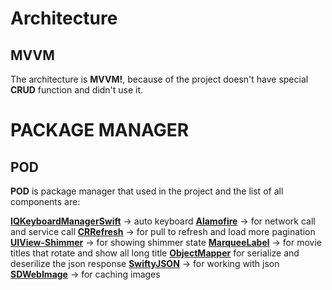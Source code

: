 # Architecture
## MVVM

The architecture is **MVVM!**, because of the project doesn't have special **CRUD** function and didn't use it.

# PACKAGE MANAGER
## POD

**POD** is package manager that used in the project and the list of all components are:

[**IQKeyboardManagerSwift**](https://github.com/hackiftekhar/IQKeyboardManager) -> auto keyboard
[**Alamofire**](https://github.com/Alamofire/Alamofire) -> for network call and service call
[**CRRefresh**](https://github.com/CRAnimation/CRRefresh) -> for pull to refresh and load more pagination
[**UIView-Shimmer**](https://github.com/markiv/UIView-Shimmer) -> for showing shimmer state
[**MarqueeLabel**](https://github.com/cbpowell/MarqueeLabel) -> for movie titles that rotate and show all long title
[**ObjectMapper**](https://github.com/tristanhimmelman/ObjectMapper) for serialize and deserilize the json response
[**SwiftyJSON**](https://github.com/SwiftyJSON/SwiftyJSON) -> for working with json
[**SDWebImage**](https://github.com/SDWebImage/SDWebImage) -> for caching images
